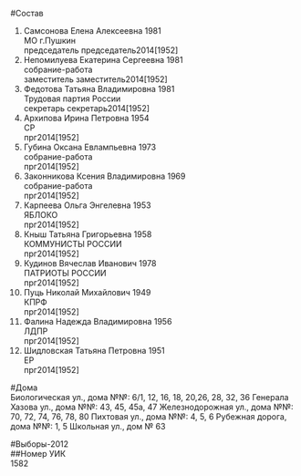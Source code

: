 #Состав  
1. Самсонова Елена Алексеевна 1981  
   МО г.Пушкин  
    председатель председатель2014[1952]  
2. Непомилуева Екатерина Сергеевна 1981  
    собрание-работа  
    заместитель заместитель2014[1952]  
3. Федотова Татьяна Владимировна 1981  
    Трудовая партия России  
    секретарь секретарь2014[1952]  
4. Архипова Ирина Петровна 1954  
    СР  
    прг2014[1952]  
5. Губина Оксана Евлампьевна 1973  
    собрание-работа  
    прг2014[1952]  
6. Законникова Ксения Владимировна 1969  
    собрание-работа  
    прг2014[1952]  
7. Карпеева Ольга Энгелевна 1953  
    ЯБЛОКО  
    прг2014[1952]  
8. Кныш Татьяна Григорьевна 1958  
    КОММУНИСТЫ РОССИИ  
    прг2014[1952]  
9. Кудинов Вячеслав Иванович 1978  
    ПАТРИОТЫ РОССИИ  
    прг2014[1952]  
10. Пуць Николай Михайлович 1949  
    КПРФ  
    прг2014[1952]  
11. Фалина Надежда Владимировна 1956  
    ЛДПР  
    прг2014[1952]  
12. Шидловская Татьяна Петровна 1951  
    ЕР  
    прг2014[1952]  
  
#Дома  
Биологическая ул., дома №№: 6/1, 12, 16, 18, 20,26, 28, 32, 36 Генерала Хазова ул., дома №№: 43, 45, 45а, 47 Железнодорожная ул., дома №№: 70, 72, 74, 76, 78, 80  Пихтовая ул., дома №№: 4, 5, 6 Рубежная дорога, дома №№: 1, 5 Школьная ул., дом № 63  
  
#Выборы-2012  
##Номер УИК  
1582  
